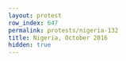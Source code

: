 ```yaml
---
layout: protest
row_index: 647
permalink: protests/nigeria-132
title: Nigeria, October 2016
hidden: true
---
```

